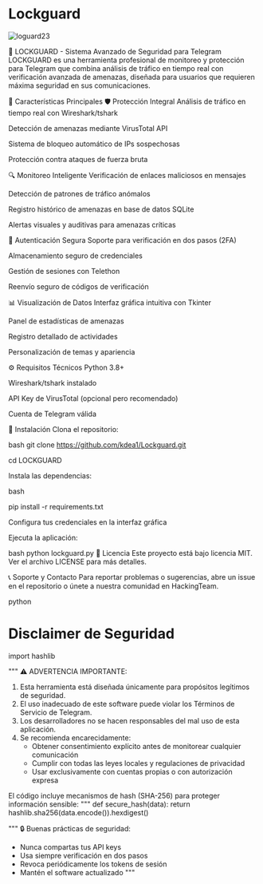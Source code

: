 # Lockguard

![loguard23](https://github.com/user-attachments/assets/906527d2-46d7-4dce-8de8-2c5bf7921e5d)


🔐 LOCKGUARD - Sistema Avanzado de Seguridad para Telegram
LOCKGUARD es una herramienta profesional de monitoreo y protección para Telegram que combina análisis de tráfico en tiempo real con verificación avanzada de amenazas, diseñada para usuarios que requieren máxima seguridad en sus comunicaciones.

🌟 Características Principales
🛡️ Protección Integral
Análisis de tráfico en tiempo real con Wireshark/tshark

Detección de amenazas mediante VirusTotal API

Sistema de bloqueo automático de IPs sospechosas

Protección contra ataques de fuerza bruta

🔍 Monitoreo Inteligente
Verificación de enlaces maliciosos en mensajes

Detección de patrones de tráfico anómalos

Registro histórico de amenazas en base de datos SQLite

Alertas visuales y auditivas para amenazas críticas

🔐 Autenticación Segura
Soporte para verificación en dos pasos (2FA)

Almacenamiento seguro de credenciales

Gestión de sesiones con Telethon

Reenvío seguro de códigos de verificación

📊 Visualización de Datos
Interfaz gráfica intuitiva con Tkinter

Panel de estadísticas de amenazas

Registro detallado de actividades

Personalización de temas y apariencia

⚙️ Requisitos Técnicos
Python 3.8+

Wireshark/tshark instalado

API Key de VirusTotal (opcional pero recomendado)

Cuenta de Telegram válida

🚀 Instalación
Clona el repositorio:

bash
git clone https://github.com/kdea1/Lockguard.git

cd LOCKGUARD

Instala las dependencias:

bash

pip install -r requirements.txt

Configura tus credenciales en la interfaz gráfica

Ejecuta la aplicación:

bash
python lockguard.py
📜 Licencia
Este proyecto está bajo licencia MIT. Ver el archivo LICENSE para más detalles.

📞 Soporte y Contacto
Para reportar problemas o sugerencias, abre un issue en el repositorio o únete a nuestra comunidad en HackingTeam.

python
# Disclaimer de Seguridad
import hashlib

"""
⚠️ ADVERTENCIA IMPORTANTE:

1. Esta herramienta está diseñada únicamente para propósitos legítimos de seguridad.
2. El uso inadecuado de este software puede violar los Términos de Servicio de Telegram.
3. Los desarrolladores no se hacen responsables del mal uso de esta aplicación.
4. Se recomienda encarecidamente:
   - Obtener consentimiento explícito antes de monitorear cualquier comunicación
   - Cumplir con todas las leyes locales y regulaciones de privacidad
   - Usar exclusivamente con cuentas propias o con autorización expresa

El código incluye mecanismos de hash (SHA-256) para proteger información sensible:
"""
def secure_hash(data):
    return hashlib.sha256(data.encode()).hexdigest()

"""
🔒 Buenas prácticas de seguridad:
- Nunca compartas tus API keys
- Usa siempre verificación en dos pasos
- Revoca periódicamente los tokens de sesión
- Mantén el software actualizado
"""
